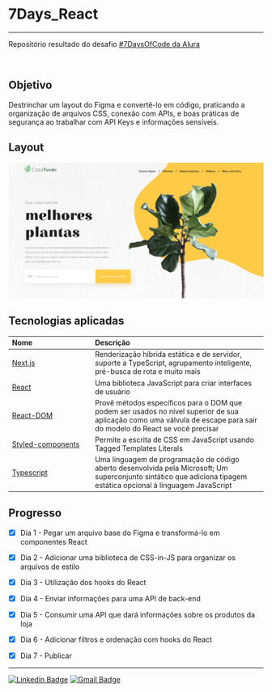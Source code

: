 # 7Days_React



____


Repositório resultado do desafio [#7DaysOfCode da Alura](https://7daysofcode.io/)

<br/>

## Objetivo

Destrinchar um layout do Figma e convertê-lo em código, praticando a organização de arquivos CSS, conexão com APIs, e boas práticas de segurança ao trabalhar com API Keys e informações sensíveis.



## Layout

![Layout](/prototipo.png)

## Tecnologias aplicadas

| <div style="width: 150px">Nome</div> | Descrição|
| :----- | :----- |
| [Next.js](https://nextjs.org/) | Renderização híbrida estática e de servidor, suporte a TypeScript, agrupamento inteligente, pré-busca de rota e muito mais|
| [React](https://pt-br.reactjs.org/) | Uma biblioteca JavaScript para criar interfaces de usuário|
| [React-DOM](https://pt-br.reactjs.org/docs/react-dom.html) | Provê métodos específicos para o DOM que podem ser usados no nível superior de sua aplicação como uma válvula de escape para sair do modelo do React se você precisar|
| [Styled-components](https://styled-components.com/) | Permite a escrita de CSS em JavaScript usando Tagged Templates Literals|
| [Typescript](https://www.typescriptlang.org/) | Uma linguagem de programação de código aberto desenvolvida pela Microsoft; Um superconjunto sintático que adiciona tipagem estática opcional à linguagem JavaScript|

## Progresso

- [x] Dia 1 - Pegar um arquivo base do Figma e transformá-lo em componentes React
- [x] Dia 2 - Adicionar uma biblioteca de CSS-in-JS para organizar os arquivos de estilo
- [x] Dia 3 - Utilização dos hooks do React
- [x] Dia 4 - Enviar informações para uma API de back-end
- [x] Dia 5 - Consumir uma API que dará informações sobre os produtos da loja
- [x] Dia 6 - Adicionar filtros e ordenação com hooks do React
- [x] Dia 7 - Publicar


____


[![Linkedin Badge](https://img.shields.io/badge/-LinkedIn-blue?style=flat-square&logo=Linkedin&logoColor=white&link=https://www.linkedin.com/in/gladisonribeirodasilva)](https://www.linkedin.com/in/gladisonribeirodasilva) [![Gmail Badge](https://img.shields.io/badge/Gmail-D14836?style=flat-square&logo=gmail&logoColor=white&link=mailto:gladison.ti@gmail.com)](mailto:gladison.ti@gmail.com)
